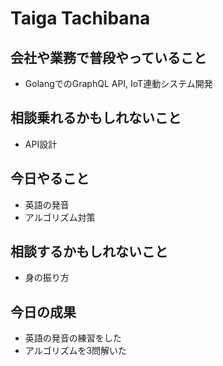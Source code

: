 # Taiga Tachibana

## 会社や業務で普段やっていること

- GolangでのGraphQL API, IoT連動システム開発

## 相談乗れるかもしれないこと

- API設計

## 今日やること

- 英語の発音
- アルゴリズム対策

## 相談するかもしれないこと

- 身の振り方

## 今日の成果

- 英語の発音の練習をした
- アルゴリズムを3問解いた
